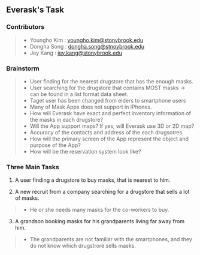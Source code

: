 ## Everask's Task

### Contributors
 > - Youngho Kim : youngho.kim@stonybrook.edu
 > - Dongha Song : dongha.song@stnoybrook.edu
 > - Jey Kang    : jey.kang@stonybrook.edu


### Brainstorm
 > * User finding for the nearest drugstore that has the enough masks.
 > * User searching for the drugstore that contains MOST masks -> can be found in a list format data sheet.
 > * Taget user has been changed from elders to smartphone users
 > * Many of Mask Apps does not support in IPhones.
 > * How will Everask have exact and perfect inventory information of the masks in each drugstore?
 > * Will the App support maps? If yes, will Everask use 3D or 2D map?
 > * Accuracy of the contacts and address of the each drugsotres.
 > * How will the primary screen of the App represent the object and purpose of the App?
 > * How will be the reservation system look like?
 
 ### Three Main Tasks
  1. A user finding a drugstore to buy masks, that is nearest to him. 
  
  2. A new recruit from a company searching for a drugstore that sells a lot of masks. 
  > - He or she needs many masks  for the co-workers to buy.
  
  3. A grandson booking masks for his grandparents living far away from him.
  > - The grandparents are not familiar with the smartphones, and they do not know which drugstrore sells masks.
